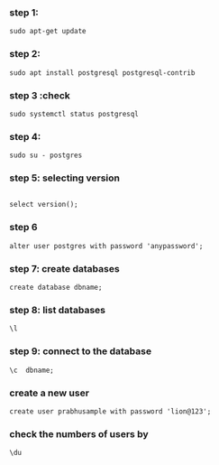 ### step 1:
```
sudo apt-get update
```
### step 2:

```
sudo apt install postgresql postgresql-contrib 
```

### step 3 :check

```
sudo systemctl status postgresql

```
### step 4:

```
sudo su - postgres
```

### step 5: selecting version

```

select version();
```
### step 6
```
alter user postgres with password 'anypassword';
```

### step 7: create databases
```
create database dbname;
```

### step 8: list databases
```
\l
```
### step 9: connect to the database
```
\c  dbname;

```
### create a new user

```
create user prabhusample with password 'lion@123';

```
###   check the numbers of users by 

```
\du
```